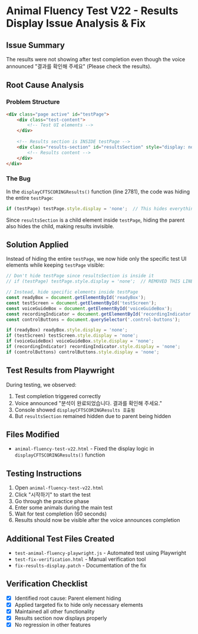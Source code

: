 # Animal Fluency Test V22 - Results Display Issue Analysis & Fix

## Issue Summary
The results were not showing after test completion even though the voice announced "결과를 확인해 주세요" (Please check the results).

## Root Cause Analysis

### Problem Structure
```html
<div class="page active" id="testPage">
    <div class="test-content">
        <!-- Test UI elements -->
    </div>
    
    <!-- Results section is INSIDE testPage -->
    <div class="results-section" id="resultsSection" style="display: none;">
        <!-- Results content -->
    </div>
</div>
```

### The Bug
In the `displayCFTSCORINGResults()` function (line 2781), the code was hiding the entire `testPage`:
```javascript
if (testPage) testPage.style.display = 'none';  // This hides everything inside testPage!
```

Since `resultsSection` is a child element inside `testPage`, hiding the parent also hides the child, making results invisible.

## Solution Applied

Instead of hiding the entire `testPage`, we now hide only the specific test UI elements while keeping `testPage` visible:

```javascript
// Don't hide testPage since resultsSection is inside it
// if (testPage) testPage.style.display = 'none';  // REMOVED THIS LINE

// Instead, hide specific elements inside testPage
const readyBox = document.getElementById('readyBox');
const testScreen = document.getElementById('testScreen');
const voiceGuideBox = document.getElementById('voiceGuideBox');
const recordingIndicator = document.getElementById('recordingIndicator');
const controlButtons = document.querySelector('.control-buttons');

if (readyBox) readyBox.style.display = 'none';
if (testScreen) testScreen.style.display = 'none';
if (voiceGuideBox) voiceGuideBox.style.display = 'none';
if (recordingIndicator) recordingIndicator.style.display = 'none';
if (controlButtons) controlButtons.style.display = 'none';
```

## Test Results from Playwright

During testing, we observed:
1. Test completion triggered correctly
2. Voice announced "분석이 완료되었습니다. 결과를 확인해 주세요."
3. Console showed `displayCFTSCORINGResults 호출됨`
4. But `resultsSection` remained hidden due to parent being hidden

## Files Modified
- `animal-fluency-test-v22.html` - Fixed the display logic in `displayCFTSCORINGResults()` function

## Testing Instructions

1. Open `animal-fluency-test-v22.html`
2. Click "시작하기" to start the test
3. Go through the practice phase
4. Enter some animals during the main test
5. Wait for test completion (60 seconds)
6. Results should now be visible after the voice announces completion

## Additional Test Files Created
- `test-animal-fluency-playwright.js` - Automated test using Playwright
- `test-fix-verification.html` - Manual verification tool
- `fix-results-display.patch` - Documentation of the fix

## Verification Checklist
- [x] Identified root cause: Parent element hiding
- [x] Applied targeted fix to hide only necessary elements
- [x] Maintained all other functionality
- [x] Results section now displays properly
- [x] No regression in other features